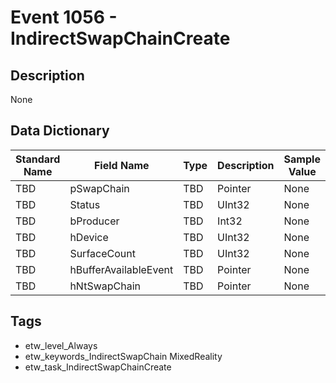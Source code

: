 # Event 1056 - IndirectSwapChainCreate

## Description
None

## Data Dictionary
|Standard Name|Field Name|Type|Description|Sample Value|
|---|---|---|---|---|
|TBD|pSwapChain|TBD|Pointer|None|None|
|TBD|Status|TBD|UInt32|None|None|
|TBD|bProducer|TBD|Int32|None|None|
|TBD|hDevice|TBD|UInt32|None|None|
|TBD|SurfaceCount|TBD|UInt32|None|None|
|TBD|hBufferAvailableEvent|TBD|Pointer|None|None|
|TBD|hNtSwapChain|TBD|Pointer|None|None|

## Tags
* etw_level_Always
* etw_keywords_IndirectSwapChain MixedReality
* etw_task_IndirectSwapChainCreate